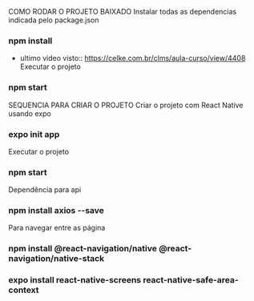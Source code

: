 COMO RODAR O PROJETO BAIXADO
Instalar todas as dependencias indicada pelo package.json
### npm install
* ultimo video visto:: https://celke.com.br/clms/aula-curso/view/4408
Executar o projeto
### npm start 


SEQUENCIA PARA CRIAR O PROJETO
Criar o projeto com React Native usando expo
### expo init app

Executar o projeto
### npm start 

Dependência para api
### npm install axios --save

Para navegar entre as página
### npm install @react-navigation/native @react-navigation/native-stack
### expo install react-native-screens react-native-safe-area-context